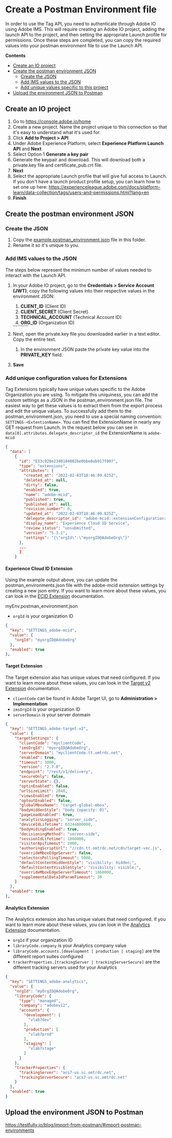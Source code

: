# Create a Postman Environment file
In order to use the Tag API, you need to authenticate through Adobe IO using Adobe IMS. This will require creating an Adobe IO project, adding the launch API to the project, and then setting the appropriate Launch profile for permissions. Once these steps are completed, you can copy the required  values into your postman environment file to use the Launch API.

<!-- START doctoc generated TOC please keep comment here to allow auto update -->
<!-- DON'T EDIT THIS SECTION, INSTEAD RE-RUN doctoc TO UPDATE -->
**Contents**

- [Create an IO project](#create-an-io-project)
- [Create the postman environment JSON](#create-the-postman-environment-json)
  - [Create the JSON](#create-the-json)
  - [Add IMS values to the JSON](#add-ims-values-to-the-json)
  - [Add unique values specific to this project](#add-unique-values-specific-to-this-project)
- [Upload the environment JSON to Postman](#upload-the-environment-json-to-postman)

<!-- END doctoc generated TOC please keep comment here to allow auto update -->




## Create an IO project
 1. Go to https://console.adobe.io/home
 2. Create a new project. Name the project unique to this connection so that it's easy to understand what it's used for.
 3. Click **Add to Project > API**
 4. Under Adobe Experience Platform, select **Experience Platform Launch API** and **Next**
 5. Select Option 1 **Generate a key pair**
 5. Generate the keypair and download. This will download both a private.key file and certificate_pub.crt file.
 6. **Next**
 7. Select the appropriate Launch profile that will give full access to Launch. If you don't have a launch product profile setup, you can learn how to set one up here: https://experienceleague.adobe.com/docs/platform-learn/data-collection/tags/users-and-permissions.html?lang=en
 7. **Finish**

## Create the postman environment JSON
### Create the JSON

 1. Copy the [example.postman_environment.json](example.postman_environment.json) file in this folder.
 2. Rename it so it's unique to you.

### Add IMS values to the JSON

The steps below represent the minimum number of values needed to interact with the Launch API.

  1. In your Adobe IO project, go to the **Credentials > Service Account (JWT)**, copy the following values into their respective values in the environment JSON:
        1. **CLIENT_ID** (Client ID)
        2. **CLIENT_SECRET** (Client Secret)
        3. **TECHNICAL_ACCOUNT** (Technical Account ID)
        4. **ORG_ID** (Organization ID)
        
        <img src="links/environment/image-20211216113107047.png" alt="image-20211216113107047" style="zoom: 25%;" />
        
  2. Next, open the private.key file you downloaded earlier in a text editor. Copy the entire text.
        1. In the environment JSON paste the private key value into the **PRIVATE_KEY** field.
        
  3. **Save**

### Add unique configuration values for Extensions

Tag Extensions typically have unique values specific to the Adobe Organization you are using. To mitigate this uniquiness, you can add the custom settings as a JSON in the postman_environment.json file. The easiest way to get these values is to extract them from the export process and edit the unique values. To successfully add them to the postman_environment.json, you need to use a special naming convention: `SETTINGS-<ExtentionName>`. You can find the ExtensionName in nearly any GET request from Launch. In the request below you can see in `data[0].attributes.delegate_descripter_id` the ExtensionName is `adobe-mcid`

``` json
{
  "data": [
    {
      "id": "EX3c928e2340184002be0bbe0ab917f007",
      "type": "extensions",
      "attributes": {
        "created_at": "2022-02-03T18:46:09.825Z",
        "deleted_at": null,
        "dirty": false,
        "enabled": true,
        "name": "adobe-mcid",
        "published": true,
        "published_at": null,
        "revision_number": 0,
        "updated_at": "2022-02-03T18:46:09.825Z",
        "delegate_descriptor_id": "adobe-mcid::extensionConfiguration::config",
        "display_name": "Experience Cloud ID Service",
        "review_status": "unsubmitted",
        "version": "5.3.1",
        "settings": "{\"orgId\":\"myorgID@AdobeOrg\"}"
      },
      ...
      ]
    }
```

#### Experience Cloud ID Extension

Using the example output above, you can update the postman_environments.json file with the adobe-mcid extension settings by creating a new json entry. If you want to learn more about these values, you can look in the [ECID Extension](https://exchange.adobe.com/experiencecloud.details.104231.html) documentation.

myEnv.postman_environment.json

* `orgId` is your organization ID

```json
{
  "key": "SETTINGS_adobe-mcid",
  "value": {
    "orgId": "myorgID@AdobeOrg"
  },
  "enabled": true
},
```

#### Target Extension

The Target extension also has unique values that need configured. If you want to learn more about these values, you can look in the [Target v2 Extension](https://exchange.adobe.com/experiencecloud.details.102722.adobe-target-v2-launch-extension.html) documentation.

* `clientCode` can be found in Adobe Target UI, go to **Administration > Implementation**
* `imsOrgId` is your organization ID
* `serverDomain` is your server donmain

```json
{
  "key": "SETTINGS_adobe-target-v2",
  "value": {
    "targetSettings": {
      "clientCode": "myclientCode",
      "imsOrgId": "myorgID@AdobeOrg",
      "serverDomain": "myclientCode.tt.omtrdc.net",
      "enabled": true,
      "timeout": 3000,
      "version": "2.7.0",
      "endpoint": "/rest/v1/delivery",
      "secureOnly": false,
      "serverState": {},
      "optinEnabled": false,
      "urlSizeLimit": 2048,
      "viewsEnabled": true,
      "optoutEnabled": false,
      "globalMboxName": "target-global-mbox",
      "bodyHiddenStyle": "body {opacity: 0}",
      "pageLoadEnabled": true,
      "analyticsLogging": "server_side",
      "deviceIdLifetime": 63244800000,
      "bodyHidingEnabled": true,
      "decisioningMethod": "server-side",
      "sessionIdLifetime": 1860000,
      "visitorApiTimeout": 2000,
      "authoringScriptUrl": "//cdn.tt.omtrdc.net/cdn/target-vec.js",
      "overrideMboxEdgeServer": false,
      "selectorsPollingTimeout": 5000,
      "defaultContentHiddenStyle": "visibility: hidden;",
      "defaultContentVisibleStyle": "visibility: visible;",
      "overrideMboxEdgeServerTimeout": 1860000,
      "supplementalDataIdParamTimeout": 30
    }
  },
  "enabled": true
},
```



#### Analytics Extension

The Analytics extension also has unique  values that need configured. If you want to learn more about these values, you can look in the [Analytics Extension](https://experienceleague.adobe.com/docs/experience-platform/tags/extensions/adobe/analytics/overview.html?lang=en) documentation.

* `orgId` if your organization ID
* `libraryCode.company` is your Analytics company value
* `libraryCode.accounts.[development | production | staging]` are the different report suites configured
* `trackerProperties.[trackingServer | trackingServerSecure]` are the different tracking servers used for your Analytics

```json
{
  "key": "SETTINGS_adobe-analytics",
  "value": {
    "orgId": "myOrgID@AdobeOrg",
    "libraryCode": {
      "type": "managed",
      "company": "adobev12",
      "accounts": {
        "development": [
          "vlab7dev"
        ],
        "production": [
          "vlab7prod"
        ],
        "staging": [
          "vlab7stage"
        ]
      }
    },
    "trackerProperties": {
      "trackingServer": "acs7-us.sc.omtrdc.net",
      "trackingServerSecure": "acs7-us.sc.omtrdc.net"
    }
  },
  "enabled": true
}
```

## Upload the environment JSON to Postman
https://testfully.io/blog/import-from-postman/#import-postman-environments 